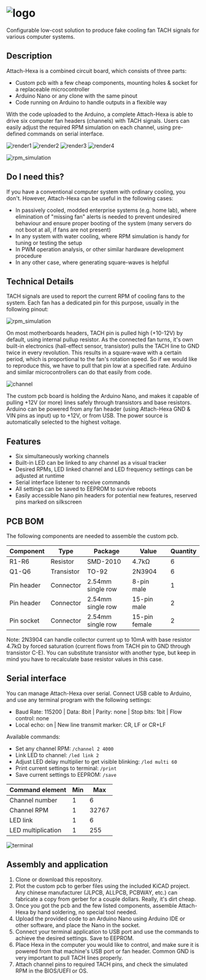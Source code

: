 # ![logo](graphics/logo.jpg)
Configurable low-cost solution to produce fake cooling fan TACH signals for various computer systems.

## Description
Attach-Hexa is a combined circuit board, which consists of three parts:
* Custom pcb with a few cheap components, mounting holes & socket for a replaceable microcontroller
* Arduino Nano or any clone with the same pinout
* Code running on Arduino to handle outputs in a flexible way

With the code uploaded to the Arduino, a complete Attach-Hexa is able to drive six computer fan headers (channels) with TACH signals. Users can easily adjust the required RPM simulation on each channel, using pre-defined commands on serial interface.

![render1](graphics/render1.jpg)
![render2](graphics/render2.jpg)
![render3](graphics/render3.jpg)
![render4](graphics/render4.jpg)

![rpm_simulation](graphics/rpm_simulation.jpg)

## Do I need this?
If you have a conventional computer system with ordinary cooling, you don't. However, Attach-Hexa can be useful in the following cases:
* In passively cooled, modded enterprise systems (e.g. home lab), where elimination of "missing fan" alerts is needed to prevent undesired behaviour and ensure proper booting of the system (many servers do not boot at all, if fans are not present)
* In any system with water cooling, where RPM simulation is handy for tuning or testing the setup
* In PWM operation analysis, or other similar hardware development procedure
* In any other case, where generating square-waves is helpful

## Technical Details
TACH signals are used to report the current RPM of cooling fans to the system. Each fan has a dedicated pin for this purpose, usually in the following pinout:

![rpm_simulation](graphics/header.jpg)

On most motherboards headers, TACH pin is pulled high (+10-12V) by default, using internal pullup resistor. As the connected fan turns, it's own built-in electronics (hall-effect sensor, transistor) pulls the TACH line to GND twice in every revolution. This results in a square-wave with a certain period, which is proportional to the fan's rotation speed. So if we would like to reproduce this, we have to pull that pin low at a specified rate. Arduino and similar microcontrollers can do that easily from code.

![channel](graphics/channel.jpg)

The custom pcb board is holding the Arduino Nano, and makes it capable of pulling +12V (or more) lines safely through transistors and base resistors. Arduino can be powered from any fan header (using Attach-Hexa GND & VIN pins as input) up to +12V, or from USB. The power source is automatically selected to the highest voltage.

## Features
* Six simultaneously working channels
* Built-in LED can be linked to any channel as a visual tracker
* Desired RPMs, LED linked channel and LED frequency settings can be adjusted at runtime
* Serial interface listener to receive commands
* All settings can be saved to EEPROM to survive reboots
* Easily accessible Nano pin headers for potential new features, reserved pins marked on silkscreen

## PCB BOM
The following components are needed to assemble the custom pcb.

| Component  | Type | Package | Value | Quantity |
| ---------- | ---- | ------- | ----- | -------- |
| R1-R6 | Resistor | SMD-2010 | 4.7kΩ | 6 | 
| Q1-Q6 | Transistor | TO-92 | 2N3904 | 6 | 
| Pin header | Connector | 2.54mm single row | 8-pin male | 1 |
| Pin header | Connector | 2.54mm single row | 15-pin male | 2 |
| Pin socket | Connector | 2.54mm single row | 15-pin female | 2 |

Note: 2N3904 can handle collector current up to 10mA with base resistor 4.7kΩ by forced saturation (current flows from TACH pin to GND through transistor C-E). You can substitute transistor with another type, but keep in mind you have to recalculate base resistor values in this case.

## Serial interface
You can manage Attach-Hexa over serial. Connect USB cable to Arduino, and use any terminal program with the following settings:
* Baud Rate: 115200 | Data: 8bit | Parity: none | Stop bits: 1bit | Flow control: none 
* Local echo: on | New line transmit marker: CR, LF or CR+LF 

Available commands:
* Set any channel RPM: `/channel 2 4000`
* Link LED to channel: `/led link 2`
* Adjust LED delay multiplier to get visible blinking: `/led multi 60`
* Print current settings to terminal: `/print`
* Save current settings to EEPROM: `/save`

| Command element  | Min | Max |
| ---------------- | --- | --- |
| Channel number | 1 | 6 |
| Channel RPM | 1 | 32767 |
| LED link | 1 | 6 |
| LED multiplication | 1 | 255 |

![terminal](graphics/terminal.gif)

## Assembly and application
1. Clone or download this repository.
2. Plot the custom pcb to gerber files using the included KiCAD project. Any chinese manufacturer (JLPCB, ALLPCB, PCBWAY, etc.) can fabricate a copy from gerber for a couple dollars. Really, it's dirt cheap.
3. Once you got the pcb and the few listed components, assemble Attach-Hexa by hand soldering, no special tool needed.
4. Upload the provided code to an Arduino Nano using Arduino IDE or other software, and place the Nano in the socket.
5. Connect your terminal application to USB port and use the commands to achieve the desired settings. Save to EEPROM.
6. Place Hexa in the computer you would like to control, and make sure it is powered from that machine's USB port or fan header. Common GND is very important to pull TACH lines properly.
7. Attach channel pins to required TACH pins, and check the simulated RPM in the BIOS/UEFI or OS.
